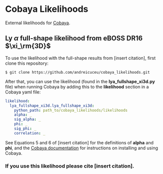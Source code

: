 # Cobaya Likelihoods
External likelihoods for [Cobaya](https://github.com/CobayaSampler/cobaya).

## Ly $\alpha$ full-shape likelihood from eBOSS DR16 $\xi_\rm{3D}$
To use the likelihood with the full-shape results from [insert citation], first clone this repository:
```console
$ git clone https://github.com/andreicuceu/cobaya_likelihoods.git
```

After that, you can use the likelihood (found in the **lya_fullshape_xi3d.py** file) when running Cobaya by adding this to the **likelihood** section in a Cobaya yaml file:
```yaml
likelihood:
  lya_fullshape_xi3d.lya_fullshape_xi3d:
    python_path: path_to/cobaya_likelihoods/likelihoods
    alpha: _
    sig_alpha: _
    phi: _
    sig_phi: _
    correlation: _
```
See Equations 5 and 6 of [insert citation] for the definitions of **alpha** and **phi**, and the [Cobaya documentation](https://cobaya.readthedocs.io/en/latest/) for instructions on installing and using Cobaya.

### If you use this likelihood please cite [insert citation].
